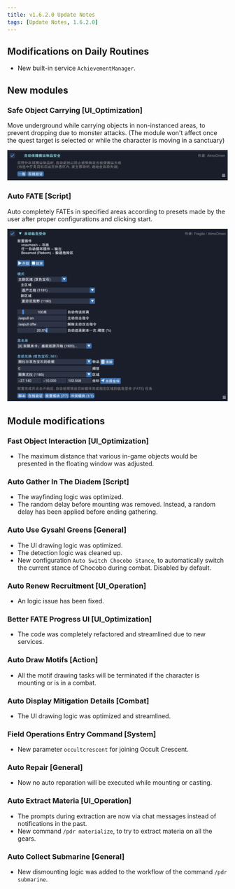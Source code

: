 ```yaml
---
title: v1.6.2.0 Update Notes
tags: [Update Notes, 1.6.2.0]
---
```


## Modifications on Daily Routines

- New built-in service `AchievementManager`.

## New modules

### Safe Object Carrying [UI_Optimization]

Move underground while carrying objects in non-instanced areas, to prevent dropping due to monster attacks.
(The module won't affect once the quest target is selected or while the character is moving in a sanctuary)

![AutoGuaranteeCarryingObject](/assets/Changelog/1.6.2.0/AutoGuaranteeCarryingObject.png)

### Auto FATE [Script]

Auto completely FATEs in specified areas according to presets made by the user after proper configurations and clicking start.

![AutoFate](/assets/Changelog/1.6.2.0/AutoFate.png)

## Module modifications

### Fast Object Interaction [UI_Optimization]

- The maximum distance that various in-game objects would be presented in the floating window was adjusted.

### Auto Gather In The Diadem [Script]

- The wayfinding logic was optimized.
- The random delay before mounting was removed. Instead, a random delay has been applied before ending gathering.

### Auto Use Gysahl Greens [General]

- The UI drawing logic was optimized.
- The detection logic was cleaned up.
- New configuration `Auto Switch Chocobo Stance`, to automatically switch the current stance of Chocobo during combat. Disabled by default.

### Auto Renew Recruitment [UI_Operation]

- An logic issue has been fixed.

### Better FATE Progress UI [UI_Optimization]

- The code was completely refactored and streamlined due to new services.

### Auto Draw Motifs [Action]

- All the motif drawing tasks will be terminated if the character is mounting or is in a combat.

### Auto Display Mitigation Details [Combat]

- The UI drawing logic was optimized and streamlined.

### Field Operations Entry Command [System]

- New parameter `occultcrescent` for joining Occult Crescent.

### Auto Repair [General]

- Now no auto reparation will be executed while mounting or casting.

### Auto Extract Materia [UI_Operation]

- The prompts during extraction are now via chat messages instead of notifications in the past.
- New command `/pdr materialize`, to try to extract materia on all the gears.

### Auto Collect Submarine [General]

- New dismounting logic was added to the workflow of the command `/pdr submarine`.